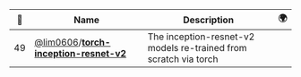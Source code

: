 |:star2: | Name | Description | 🌍|
|---|---|---|---|
|49|[@lim0606](https://github.com/lim0606)/[**torch-inception-resnet-v2**](https://github.com/lim0606/torch-inception-resnet-v2)|The inception-resnet-v2 models re-trained from scratch via torch ||

